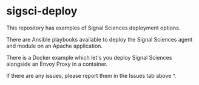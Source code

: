 # sigsci-deploy
This repository has examples of Signal Sciences deployment options.

There are Ansible playbooks available to deploy the Signal Sciences agent and module on an Apache application.

There is a Docker example which let's you deploy Signal Sciences alongside an Envoy Proxy in a container.

If there are any issues, please report them in the Issues tab above ^.
